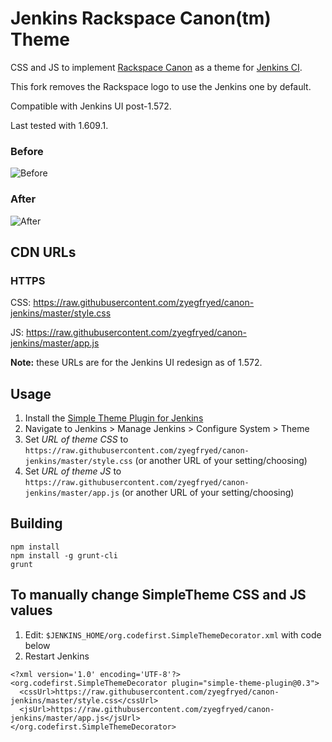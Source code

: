 # Jenkins Rackspace Canon(tm) Theme

CSS and JS to implement [Rackspace Canon](http://canon.rackspace.com/) as
a theme for [Jenkins CI](http://jenkins-ci.org/).

This fork removes the Rackspace logo to use the Jenkins one by default.

Compatible with Jenkins UI post-1.572.

Last tested with 1.609.1.

### Before

![Before](CanonJenkinsBefore.png "Before")

### After

![After](CanonJenkinsAfter.png "After")

## CDN URLs

### HTTPS

CSS: https://raw.githubusercontent.com/zyegfryed/canon-jenkins/master/style.css

JS: https://raw.githubusercontent.com/zyegfryed/canon-jenkins/master/app.js

**Note:** these URLs are for the Jenkins UI redesign as of 1.572.

## Usage

1. Install the [Simple Theme Plugin for
   Jenkins](https://wiki.jenkins-ci.org/display/JENKINS/Simple+Theme+Plugin)
2. Navigate to Jenkins > Manage Jenkins > Configure System > Theme
3. Set _URL of theme CSS_ to
   `https://raw.githubusercontent.com/zyegfryed/canon-jenkins/master/style.css`
   (or another URL of your setting/choosing)
4. Set _URL of theme JS_ to
   `https://raw.githubusercontent.com/zyegfryed/canon-jenkins/master/app.js`
   (or another URL of your setting/choosing)

## Building

```
npm install
npm install -g grunt-cli
grunt
```

## To manually change SimpleTheme CSS and JS values

1. Edit: `$JENKINS_HOME/org.codefirst.SimpleThemeDecorator.xml` with code below
2. Restart Jenkins

```
<?xml version='1.0' encoding='UTF-8'?>
<org.codefirst.SimpleThemeDecorator plugin="simple-theme-plugin@0.3">
  <cssUrl>https://raw.githubusercontent.com/zyegfryed/canon-jenkins/master/style.css</cssUrl>
  <jsUrl>https://raw.githubusercontent.com/zyegfryed/canon-jenkins/master/app.js</jsUrl>
</org.codefirst.SimpleThemeDecorator>
```
